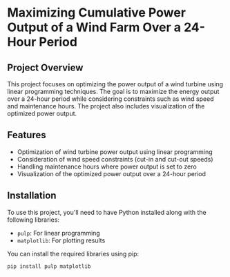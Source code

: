 # Maximizing Cumulative Power Output of a Wind Farm Over a 24-Hour Period

## Project Overview

This project focuses on optimizing the power output of a wind turbine using linear programming techniques. The goal is to maximize the energy output over a 24-hour period while considering constraints such as wind speed and maintenance hours. The project also includes visualization of the optimized power output.

## Features

- Optimization of wind turbine power output using linear programming
- Consideration of wind speed constraints (cut-in and cut-out speeds)
- Handling maintenance hours where power output is set to zero
- Visualization of the optimized power output over a 24-hour period

## Installation

To use this project, you'll need to have Python installed along with the following libraries:

- `pulp`: For linear programming
- `matplotlib`: For plotting results

You can install the required libraries using pip:

```bash
pip install pulp matplotlib
